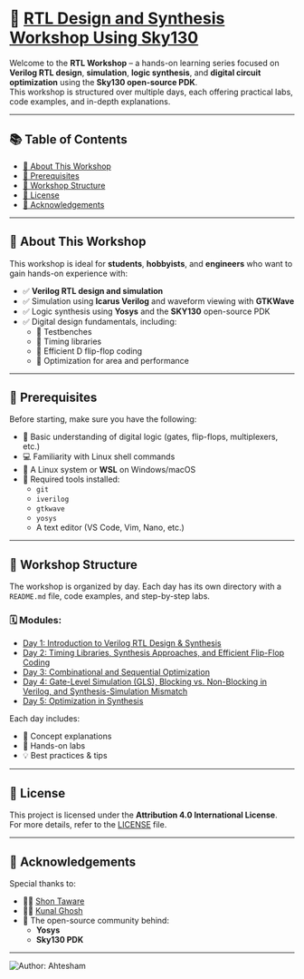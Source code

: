# 🔧 [RTL Design and Synthesis Workshop Using Sky130](https://www.vlsisystemdesign.com/rtl-design-using-verilog-with-sky130-technology/)

Welcome to the **RTL Workshop** – a hands-on learning series focused on **Verilog RTL design**, **simulation**, **logic synthesis**, and **digital circuit optimization** using the **Sky130 open-source PDK**.  
This workshop is structured over multiple days, each offering practical labs, code examples, and in-depth explanations.

---

## 📚 Table of Contents

- [📘 About This Workshop](#about-this-workshop)
- [🔧 Prerequisites](#prerequisites)
- [📅 Workshop Structure](#workshop-structure)
- [📄 License](#license)
- [🙏 Acknowledgements](#acknowledgements)

---

## 📘 About This Workshop

This workshop is ideal for **students**, **hobbyists**, and **engineers** who want to gain hands-on experience with:

- ✅ **Verilog RTL design and simulation**
- ✅ Simulation using **Icarus Verilog** and waveform viewing with **GTKWave**
- ✅ Logic synthesis using **Yosys** and the **SKY130** open-source PDK
- ✅ Digital design fundamentals, including:
  - 📌 Testbenches
  - 📌 Timing libraries
  - 📌 Efficient D flip-flop coding
  - 📌 Optimization for area and performance

---

## 🔧 Prerequisites

Before starting, make sure you have the following:

- 📖 Basic understanding of digital logic (gates, flip-flops, multiplexers, etc.)
- 💻 Familiarity with Linux shell commands
- 🐧 A Linux system or **WSL** on Windows/macOS
- 🔧 Required tools installed:
  - `git`
  - `iverilog`
  - `gtkwave`
  - `yosys`
  - A text editor (VS Code, Vim, Nano, etc.)

---

## 📅 Workshop Structure

The workshop is organized by day. Each day has its own directory with a `README.md` file, code examples, and step-by-step labs.

### 🗓️ Modules:

- [Day 1: Introduction to Verilog RTL Design & Synthesis](Day_1/README.md)
- [Day 2: Timing Libraries, Synthesis Approaches, and Efficient Flip-Flop Coding](Day_2/README.md)
- [Day 3: Combinational and Sequential Optimization](Day_3/README.md)
- [Day 4: Gate-Level Simulation (GLS), Blocking vs. Non-Blocking in Verilog, and Synthesis-Simulation Mismatch](Day_4/README.md)
- [Day 5: Optimization in Synthesis](Day_5/README.md)

Each day includes:

- 📖 Concept explanations
- 🔬 Hands-on labs
- 💡 Best practices & tips

---

## 📄 License

This project is licensed under the **Attribution 4.0 International License**.  
For more details, refer to the [LICENSE](./LICENSE) file.

---

## 🙏 Acknowledgements

Special thanks to:

- 👨‍🏫 [Shon Taware](https://www.linkedin.com/in/shon-taware/)
- 👨‍💻 [Kunal Ghosh](https://www.linkedin.com/in/kunal-ghosh-vlsisystemdesign-com-28084836/)
- 🧰 The open-source community behind:
  - **Yosys**
  - **Sky130 PDK**

---

![Author: Ahtesham](https://img.shields.io/badge/author-Ahtesham-blue)

